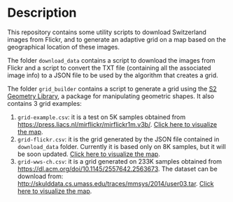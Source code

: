 # Description

This repository contains some utility scripts to download Switzerland images from Flickr, and to generate an adaptive grid on a map based on the geographical location of these images.

The folder `download_data` contains a script to download the images from Flickr and a script to convert the TXT file (containing all the associated image info) to a JSON file to be used by the algorithm that creates a grid.

The folder `grid_builder` contains a script to generate a grid using the [S2 Geometry Library](https://github.com/google/s2geometry), a package for manipulating geometric shapes. It also contains 3 grid examples:

1. `grid-example.csv`: it is a test on 5K samples obtained from https://press.liacs.nl/mirflickr/mirflickr1m.v3b/. [Click here to visualize the map](https://www.google.com/maps/d/u/0/edit?mid=13_s0P-rWJmEcrgbyJhJTmZa8TZR3FIs&usp=sharing).
2. `grid-flickr.csv`: it is the grid generated by the JSON file contained in `download_data` folder. Currently it is based only on 8K samples, but it will be soon updated. [Click here to visualize the map](https://www.google.com/maps/d/u/0/edit?mid=1ZPlB5PikonTwxZoXN8TOqjaTuKiA5Jk&usp=sharing).
3. `grid-wws-ch.csv`: it is a grid generated on 233K samples obtained from https://dl.acm.org/doi/10.1145/2557642.2563673. The dataset can be download from: http://skulddata.cs.umass.edu/traces/mmsys/2014/user03.tar. [Click here to visualize the map](https://www.google.com/maps/d/u/0/edit?mid=1jLdpszKnAr774XNko5sEUf696Mh2iRE&usp=sharing).
